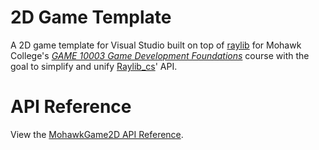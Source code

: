 # 2D Game Template

A 2D game template for Visual Studio built on top of [raylib](https://www.raylib.com/) for Mohawk College's <ins>*GAME 10003 Game Development Foundations*</ins> course with the goal to simplify and unify [Raylib_cs](https://github.com/chrisdill/raylib-cs)' API.

# API Reference

View the [MohawkGame2D API Reference](./api/MohawkGame2D.yml).

